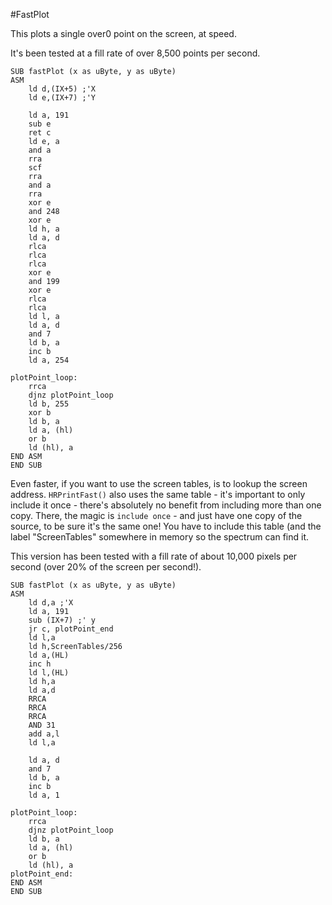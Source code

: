 #FastPlot

This plots a single over0 point on the screen, at speed.

It's been tested at a fill rate of over 8,500 points per second.

```
SUB fastPlot (x as uByte, y as uByte)
ASM
    ld d,(IX+5) ;'X
    ld e,(IX+7) ;'Y

    ld a, 191
    sub e
    ret c
    ld e, a
    and a
    rra
    scf
    rra
    and a
    rra
    xor e
    and 248
    xor e
    ld h, a
    ld a, d
    rlca
    rlca
    rlca
    xor e
    and 199
    xor e
    rlca
    rlca
    ld l, a
    ld a, d
    and 7
    ld b, a
    inc b
    ld a, 254

plotPoint_loop:
    rrca
    djnz plotPoint_loop
    ld b, 255
    xor b
    ld b, a
    ld a, (hl)
    or b
    ld (hl), a
END ASM
END SUB
```

Even faster, if you want to use the screen tables, is to lookup the screen address.
`HRPrintFast()` also uses the same table - it's important to only include it once -
there's absolutely no benefit from including more than one copy.
There, the magic is `include once` - and just have one copy of the source, to be sure
it's the same one! You have to include this table (and the label "ScreenTables"
somewhere in memory so the spectrum can find it.

This version has been tested with a fill rate of about 10,000 pixels per second (over 20% of the screen per second!). 

```
SUB fastPlot (x as uByte, y as uByte)
ASM
    ld d,a ;'X
    ld a, 191
    sub (IX+7) ;' y
    jr c, plotPoint_end
    ld l,a
    ld h,ScreenTables/256
    ld a,(HL)
    inc h
    ld l,(HL)
    ld h,a
    ld a,d
    RRCA
    RRCA
    RRCA
    AND 31
    add a,l
    ld l,a

    ld a, d
    and 7
    ld b, a
    inc b
    ld a, 1

plotPoint_loop:
    rrca
    djnz plotPoint_loop
    ld b, a
    ld a, (hl)
    or b
    ld (hl), a
plotPoint_end:
END ASM
END SUB
```
